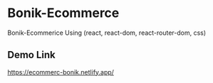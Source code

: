 # Bonik-Ecommerce
Bonik-Ecommerice Using (react, react-dom, react-router-dom, css)
## Demo Link
https://ecommerc-bonik.netlify.app/
